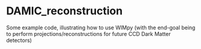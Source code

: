 # DAMIC_reconstruction
Some example code, illustrating how to use WIMpy (with the end-goal being to perform projections/reconstructions for future CCD Dark Matter detectors)
